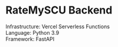# RateMySCU Backend
Infrastructure: Vercel Serverless Functions<br>
Language: Python 3.9<br>
Framework: FastAPI